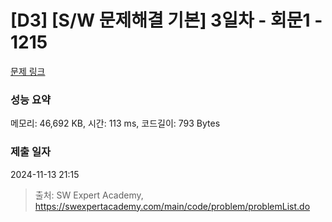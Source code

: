 # [D3] [S/W 문제해결 기본] 3일차 - 회문1 - 1215 

[문제 링크](https://swexpertacademy.com/main/code/problem/problemDetail.do?contestProbId=AV14QpAaAAwCFAYi) 

### 성능 요약

메모리: 46,692 KB, 시간: 113 ms, 코드길이: 793 Bytes

### 제출 일자

2024-11-13 21:15



> 출처: SW Expert Academy, https://swexpertacademy.com/main/code/problem/problemList.do